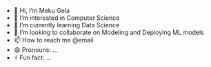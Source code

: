 - 👋 Hi, I’m Meku Gela
- 👀 I’m interested in Computer Science
- 🌱 I’m currently learning Data Science
- 💞️ I’m looking to collaborate on Modeling and Deploying ML models
- 📫 How to reach me @email
- 😄 Pronouns: ...
- ⚡ Fun fact: ...

<!---
gelameku/gelameku is a ✨ special ✨ repository because its `README.md` (this file) appears on your GitHub profile.
You can click the Preview link to take a look at your changes.
--->
